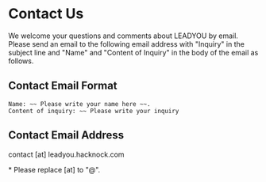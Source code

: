 # Contact Us

We welcome your questions and comments about LEADYOU by email.
Please send an email to the following email address with "Inquiry" in the subject line and "Name" and "Content of Inquiry" in the body of the email as follows.

## Contact Email Format

```
Name: ~~ Please write your name here ~~.
Content of inquiry: ~~ Please write your inquiry
```

## Contact Email Address

contact [at] leadyou.hacknock.com

\* Please replace [at] to "@".
